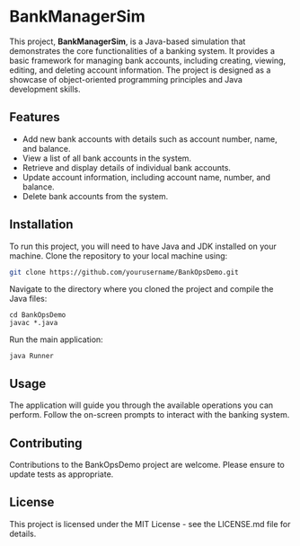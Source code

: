 # BankManagerSim

This project, **BankManagerSim**, is a Java-based simulation that demonstrates the core functionalities of a banking system. It provides a basic framework for managing bank accounts, including creating, viewing, editing, and deleting account information. The project is designed as a showcase of object-oriented programming principles and Java development skills.

## Features

- Add new bank accounts with details such as account number, name, and balance.
- View a list of all bank accounts in the system.
- Retrieve and display details of individual bank accounts.
- Update account information, including account name, number, and balance.
- Delete bank accounts from the system.

## Installation

To run this project, you will need to have Java and JDK installed on your machine. Clone the repository to your local machine using:

```bash
git clone https://github.com/yourusername/BankOpsDemo.git
```

Navigate to the directory where you cloned the project and compile the Java files:

```
cd BankOpsDemo
javac *.java
```

Run the main application:

```
java Runner
```

## Usage
The application will guide you through the available operations you can perform. Follow the on-screen prompts to interact with the banking system.

## Contributing
Contributions to the BankOpsDemo project are welcome. Please ensure to update tests as appropriate.

## License
This project is licensed under the MIT License - see the LICENSE.md file for details.
